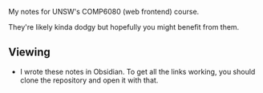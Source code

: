 My notes for UNSW's COMP6080 (web frontend) course.

They're likely kinda dodgy but hopefully you might benefit from them.

## Viewing
- I wrote these notes in Obsidian. To get all the links working, you should clone the repository and open it with that.